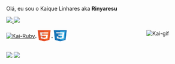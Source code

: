 Olá, eu sou o Kaique Linhares aka <strong>Rinyaresu</strong>

 <div>
  <a href="https://github.com/rinyaresu">
  <img height="180em" src="https://github-readme-stats.vercel.app/api?username=Rinyaresu&show_icons=true&theme=dark&include_all_commits=true&count_private=true"/>
  <img height="180em" src="https://github-readme-stats.vercel.app/api/top-langs/?username=Rinyaresu&layout=compact&langs_count=7&theme=dark"/>
</div>
  
<div style="display: inline_block"><br>
  <img align="center" alt="Kai-Ruby"  src="https://img.shields.io/badge/Ruby-CC342D?style=for-the-badge&logo=ruby&logoColor=white">
  <img align="center" alt="Kai-HTML" height="30" width="40" src="https://raw.githubusercontent.com/devicons/devicon/master/icons/html5/html5-original.svg">
  <img align="center" alt="Kai-CSS" height="30" width="40" src="https://raw.githubusercontent.com/devicons/devicon/master/icons/css3/css3-original.svg">
  <img align="right" alt="Kai-gif" height="130" width="130" src="https://cdn.discordapp.com/attachments/617877152221757534/882333123449327646/Webp.net-gifmaker.gif">
</div>
  
##
<div> 
  <a href="https://www.instagram.com/kaique_sousa15/" target="_blank"><img src="https://img.shields.io/badge/-Instagram-%23E4405F?style=for-the-badge&logo=instagram&logoColor=white" target="_blank"></a>
  <a href="https://www.linkedin.com/in/kaique-linhares-25a840208/" target="_blank"><img src="https://img.shields.io/badge/-LinkedIn-%230077B5?style=for-the-badge&logo=linkedin&logoColor=white" target="_blank"></a> 
</div>
 
